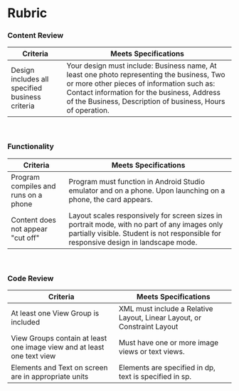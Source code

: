 # Rubric

### Content Review
| Criteria  | Meets Specifications |
| ------------- | ------------- |
| Design includes all specified business criteria  |  Your design must include: Business name, At least one photo representing the business, Two or more other pieces of information such as: Contact information for the business, Address of the Business, Description of business, Hours of operation. |

</br>

### Functionality
| Criteria  | Meets Specifications |
| ------------- | ------------- |
| Program compiles and runs on a phone  | Program must function in Android Studio emulator and on a phone. Upon launching on a phone, the card appears. |
| Content does not appear "cut off" | Layout scales responsively for screen sizes in portrait mode, with no part of any images only partially visible. Student is not responsible for responsive design in landscape mode. |

</br>

### Code Review
| Criteria  | Meets Specifications |
| ------------- | ------------- |
| At least one View Group is included  | XML must include a Relative Layout, Linear Layout, or Constraint Layout  |
| View Groups contain at least one image view and at least one text view  | Must have one or more image views or text views.  |
| Elements and Text on screen are in appropriate units  | Elements are specified in dp, text is specified in sp.  |

</br>